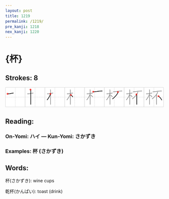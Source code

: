 ```yaml
---
layout: post
title: 1219
permalink: /1219/
pre_kanji: 1218
nex_kanji: 1220
---
```


# {杯}

## Strokes: 8

<div class="stroke"><img src="../images/E69DAF.png" /></div>

## Reading:

### On-Yomi: ハイ &mdash; Kun-Yomi: さかずき

### Examples: 杯 (さかずき)

## Words:

杯(さかずき): wine cups

乾杯(かんぱい): toast (drink)
